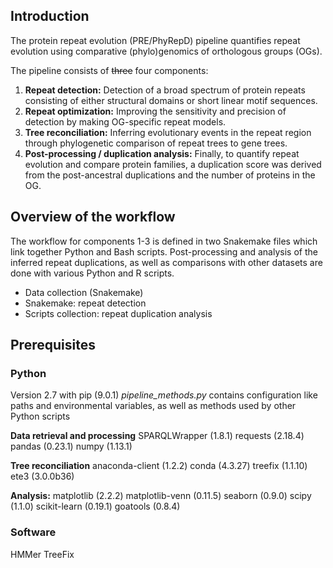 
## Introduction

The protein repeat evolution (PRE/PhyRepD) pipeline quantifies repeat evolution using comparative (phylo)genomics of orthologous groups (OGs). 

The pipeline consists of ~~three~~ four components: 

 1. **Repeat detection:** Detection of a broad spectrum of protein repeats consisting of either structural domains or short linear motif sequences.
 2. **Repeat optimization:** Improving the sensitivity and precision of detection by making OG-specific repeat models.
 3. **Tree reconciliation:** Inferring evolutionary events in the repeat region through phylogenetic comparison of repeat trees to gene trees.
 4. **Post-processing / duplication analysis:** Finally, to quantify repeat evolution and compare protein families, a duplication score was derived from the post-ancestral duplications and the number of proteins in the OG.

## Overview of the workflow

The workflow for components 1-3 is defined in two Snakemake files which link together Python and Bash scripts. Post-processing and analysis of the inferred repeat duplications, as well as comparisons with other datasets are done with various Python and R scripts. 

 - Data collection (Snakemake)
 - Snakemake: repeat detection
 - Scripts collection: repeat duplication analysis 


## Prerequisites

### Python
Version 2.7 with pip (9.0.1)
 *pipeline\_methods.py*
contains configuration like paths and environmental variables, as well as methods used by other Python scripts

**Data retrieval and processing**
SPARQLWrapper (1.8.1)
requests (2.18.4)
pandas (0.23.1)
numpy (1.13.1)

**Tree reconciliation** 
anaconda-client (1.2.2)
conda (4.3.27)
treefix (1.1.10)
ete3 (3.0.0b36)

**Analysis:**
matplotlib (2.2.2)
matplotlib-venn (0.11.5)
seaborn (0.9.0)
scipy (1.1.0)
scikit-learn (0.19.1)
goatools (0.8.4)

### Software
HMMer
TreeFix

